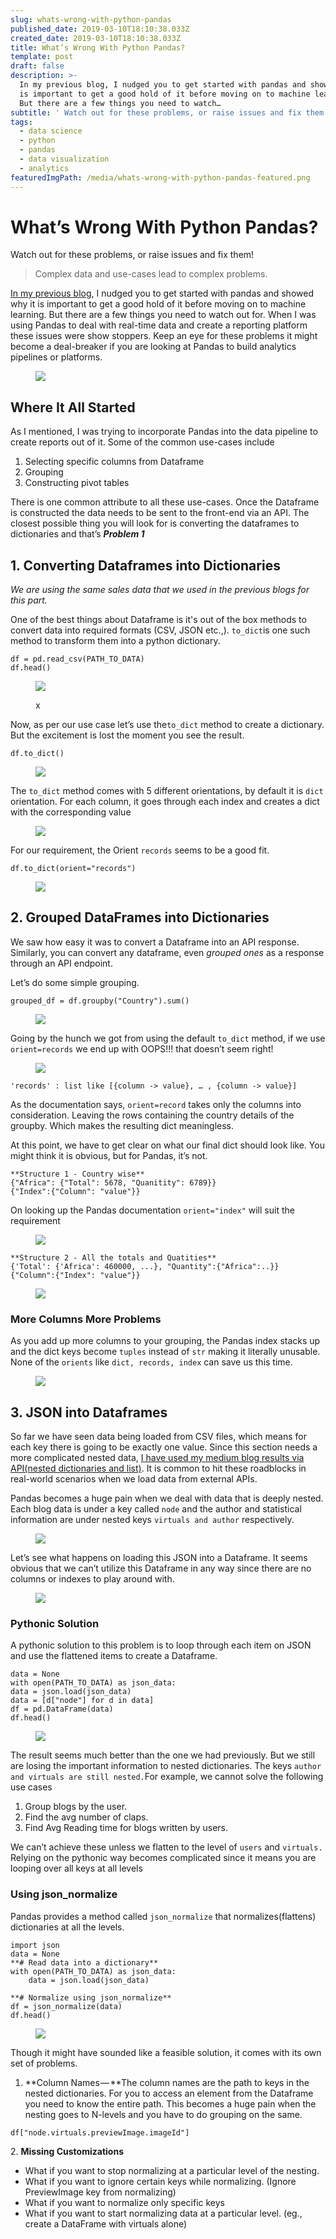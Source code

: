 ```yaml
---
slug: whats-wrong-with-python-pandas
published_date: 2019-03-10T18:10:38.033Z
created_date: 2019-03-10T18:10:38.033Z
title: What’s Wrong With Python Pandas?
template: post
draft: false
description: >-
  In my previous blog, I nudged you to get started with pandas and showed why it
  is important to get a good hold of it before moving on to machine learning.
  But there are a few things you need to watch…
subtitle: ' Watch out for these problems, or raise issues and fix them! '
tags:
  - data science
  - python
  - pandas
  - data visualization
  - analytics
featuredImgPath: /media/whats-wrong-with-python-pandas-featured.png
---
```

# What’s Wrong With Python Pandas?

Watch out for these problems, or raise issues and fix them!

> Complex data and use-cases lead to complex problems.

[In my previous blog](https://medium.com/@bhavaniravi/python-pandas-tutorial-92018da85a33), I nudged you to get started with pandas and showed why it is important to get a good hold of it before moving on to machine learning. But there are a few things you need to watch out for. When I was using Pandas to deal with real-time data and create a reporting platform these issues were show stoppers. Keep an eye for these problems it might become a deal-breaker if you are looking at Pandas to build analytics pipelines or platforms.

<figure>

![](/media/whats-wrong-with-python-pandas-featured.png)

</figure>

## Where It All Started

As I mentioned, I was trying to incorporate Pandas into the data pipeline to create reports out of it. Some of the common use-cases include

1.  Selecting specific columns from Dataframe
2.  Grouping
3.  Constructing pivot tables

There is one common attribute to all these use-cases. Once the Dataframe is constructed the data needs to be sent to the front-end via an API. The closest possible thing you will look for is converting the dataframes to dictionaries and that’s **_Problem 1_**

## 1\. Converting Dataframes into Dictionaries

_We are using the same sales data that we used in the previous blogs for this part._

One of the best things about Dataframe is it's out of the box methods to convert data into required formats (CSV, JSON etc.,). `to_dict`is one such method to transform them into a python dictionary.

```
df = pd.read_csv(PATH_TO_DATA)  
df.head()
```
<figure>

![](/media/whats-wrong-with-python-pandas-1.png)

<figcaption>x</figcaption></figure>

Now, as per our use case let’s use the`to_dict` method to create a dictionary. But the excitement is lost the moment you see the result.

```
df.to_dict()
```
<figure>

![](/media/whats-wrong-with-python-pandas-2.png)

</figure>

The `to_dict` method comes with 5 different orientations, by default it is `dict` orientation. For each column, it goes through each index and creates a dict with the corresponding value

<figure>

![](/media/whats-wrong-with-python-pandas-3.png)

</figure>

For our requirement, the Orient `records` seems to be a good fit.

```
df.to_dict(orient="records")
```
<figure>

![](/media/whats-wrong-with-python-pandas-4.png)

</figure>

## 2\. Grouped DataFrames into Dictionaries

We saw how easy it was to convert a Dataframe into an API response. Similarly, you can convert any dataframe, even _grouped ones_ as a response through an API endpoint.

Let’s do some simple grouping.

```
grouped_df = df.groupby("Country").sum()
```
<figure>

![](/media/whats-wrong-with-python-pandas-5.png)

</figure>

Going by the hunch we got from using the default `to_dict` method, if we use `orient=records` we end up with OOPS!!! that doesn’t seem right!

<figure>

![](/media/whats-wrong-with-python-pandas-6.png)

</figure>

```
'records' : list like [{column -> value}, … , {column -> value}]
```

As the documentation says, `orient=record` takes only the columns into consideration. Leaving the rows containing the country details of the groupby. Which makes the resulting dict meaningless.

At this point, we have to get clear on what our final dict should look like. You might think it is obvious, but for Pandas, it’s not.

```
**Structure 1 - Country wise**  
{"Africa": {"Total": 5678, "Quanitity": 6789}}  
{"Index":{"Column": "value"}}
```

On looking up the Pandas documentation `orient="index"` will suit the requirement

<figure>

![](/media/whats-wrong-with-python-pandas-7.png)

</figure>

```
**Structure 2 - All the totals and Quatities**  
{'Total': {'Africa': 460000, ...}, "Quantity":{"Africa":..}}  
{"Column":{"Index": "value"}}
```
<figure>

![](/media/whats-wrong-with-python-pandas-8.png)

</figure>

### More Columns More Problems

As you add up more columns to your grouping, the Pandas index stacks up and the dict keys become `tuples` instead of `str` making it literally unusable. None of the `orients` like `dict, records, index` can save us this time.

<figure>

![](/media/whats-wrong-with-python-pandas-9.png)

</figure>

## 3\. JSON into Dataframes

So far we have seen data being loaded from CSV files, which means for each key there is going to be exactly one value. Since this section needs a more complicated nested data, [I have used my medium blog results via API(nested dictionaries and list)](https://jsoneditoronline.org/?id=e1a38442d3e740fa80b57c49efcc6ca8). It is common to hit these roadblocks in real-world scenarios when we load data from external APIs.

Pandas becomes a huge pain when we deal with data that is deeply nested. Each blog data is under a key called `node` and the author and statistical information are under nested keys `virtuals and author` respectively.

<figure>

![](/media/whats-wrong-with-python-pandas-10.png)

</figure>

Let’s see what happens on loading this JSON into a Dataframe. It seems obvious that we can’t utilize this Dataframe in any way since there are no columns or indexes to play around with.

<figure>

![](/media/whats-wrong-with-python-pandas-11.png)

</figure>

### Pythonic Solution

A pythonic solution to this problem is to loop through each item on JSON and use the flattened items to create a Dataframe.

```
data = None  
with open(PATH_TO_DATA) as json_data:  
data = json.load(json_data)  
data = [d["node"] for d in data]  
df = pd.DataFrame(data)  
df.head()
```

<figure>

![](/media/whats-wrong-with-python-pandas-12.png)

</figure>

The result seems much better than the one we had previously. But we still are losing the important information to nested dictionaries. The keys `author and virtuals are still nested.`For example, we cannot solve the following use cases

1.  Group blogs by the user.
2.  Find the avg number of claps.
3.  Find Avg Reading time for blogs written by users.

We can’t achieve these unless we flatten to the level of `users` and `virtuals.` Relying on the pythonic way becomes complicated since it means you are looping over all keys at all levels

### Using json_normalize

Pandas provides a method called `json_normalize` that normalizes(flattens) dictionaries at all the levels.

```
import json  
data = None  
**# Read data into a dictionary**  
with open(PATH_TO_DATA) as json_data:  
    data = json.load(json_data)
```
```
**# Normalize using json_normalize**  
df = json_normalize(data)  
df.head()
```

<figure>

![](/media/whats-wrong-with-python-pandas-13.png)

</figure>

Though it might have sounded like a feasible solution, it comes with its own set of problems.

1.  **Column Names — **The column names are the path to keys in the nested dictionaries. For you to access an element from the Dataframe you need to know the entire path. This becomes a huge pain when the nesting goes to N-levels and you have to do grouping on the same.

```
df["node.virtuals.previewImage.imageId"]
```

2\. **Missing Customizations**

*   What if you want to stop normalizing at a particular level of the nesting.
*   What if you want to ignore certain keys while normalizing. (Ignore PreviewImage key from normalizing)
*   What if you want to normalize only specific keys
*   What if you want to start normalizing data at a particular level. (eg., create a DataFrame with virtuals alone)


